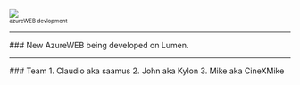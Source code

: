 ![](http://www.habbcrazy.net/resources/fonts/62/azureweb.gif)
<br><sup><sup>azureWEB devlopment</sup></sup>

<hr>
### New AzureWEB being developed on Lumen.

<hr>
### Team
1. Claudio aka saamus
2. John aka Kylon
3. Mike aka CineXMike
